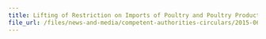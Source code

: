 ```yaml
---
title: Lifting of Restriction on Imports of Poultry and Poultry Products from Hungary 
file_url: /files/news-and-media/competent-authorities-circulars/2015-06-08-CA.pdf
---
```

